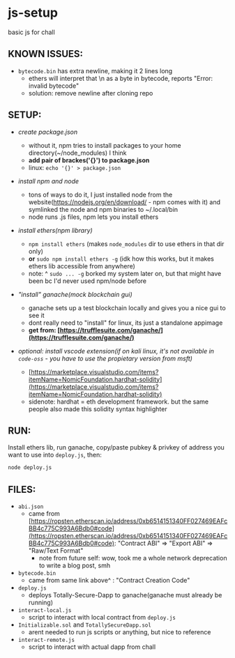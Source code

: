 # js-setup
basic js for chall


## KNOWN ISSUES:
- `bytecode.bin` has extra newline, making it 2 lines long
    - ethers will interpret that \n as a byte in bytecode, reports "Error: invalid bytecode"
    - solution: remove newline after cloning repo

## SETUP:
- _create package.json_
    - without it, npm tries to install packages to your home directory(~/node_modules) I think
    - __add pair of brackes('{}') to package.json__
    - linux: ``echo '{}' > package.json``
- _install npm and node_
  - tons of ways to do it, I just installed node from the website(https://nodejs.org/en/download/ - npm comes with it) and symlinked the node and npm binaries to ~/.local/bin
  - node runs .js files, npm lets you install ethers

- _install ethers(npm library)_
  - `npm install ethers` (makes `node_modules` dir to use ethers in that dir only)
  - __or__ `sudo npm install ethers -g` (idk how this works, but it makes ethers lib accessible from anywhere)
  - note: ^ `sudo ... -g` borked my system later on, but that might have been bc I'd never used npm/node before

- _"install" ganache(mock blockchain gui)_
  - ganache sets up a test blockchain locally and gives you a nice gui to see it
  - dont really need to "install" for linux, its just a standalone appimage
  - __get from: [https://trufflesuite.com/ganache/](https://trufflesuite.com/ganache/)__
  
- _optional: install vscode extension(if on kali linux, it's not available in `code-oss` - you have to use the propietary version from msft)_
  - [https://marketplace.visualstudio.com/items?itemName=NomicFoundation.hardhat-solidity](https://marketplace.visualstudio.com/items?itemName=NomicFoundation.hardhat-solidity)
  - sidenote: hardhat = eth development framework. but the same people also made this solidity syntax highlighter

## RUN:
Install ethers lib, run ganache, copy/paste pubkey & privkey of address you want to use into `deploy.js`, then:
```sh
node deploy.js
```

## FILES:
- `abi.json`
    - came from [https://ropsten.etherscan.io/address/0xb6514151340FF027469EAFcBB4c775C993A6Bdb0#code](https://ropsten.etherscan.io/address/0xb6514151340FF027469EAFcBB4c775C993A6Bdb0#code): "Contract ABI" => "Export ABI" => "Raw/Text Format"
        - note from future self: wow, took me a whole network deprecation to write a blog post, smh
- `bytecode.bin`
    - came from same link above^ : "Contract Creation Code"
-  `deploy.js`
    - deploys Totally-Secure-Dapp to ganache(ganache must already be running)
- `interact-local.js`
    - script to interact with local contract from `deploy.js`
- `Initializable.sol` and `TotallySecureDapp.sol`
    - arent needed to run js scripts or anything, but nice to reference
- `interact-remote.js`
    - script to interact with actual dapp from chall
